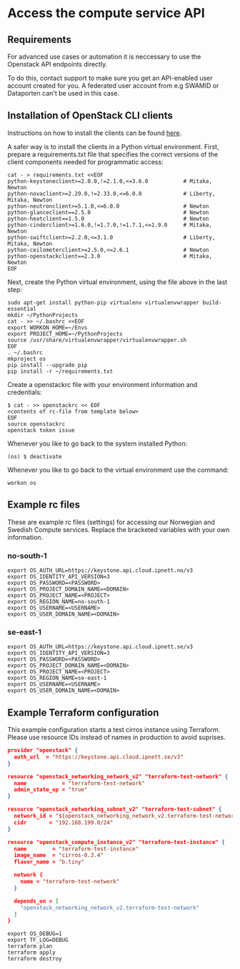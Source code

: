 # Access the compute service API

## Requirements

For advanced use cases or automation it is neccessary to use the
Openstack API endpoints directly.

To do this, contact support to make sure you get an API-enabled
user account created for you. A federated user account from e.g SWAMID
or Dataporten can't be used in this case.

## Installation of OpenStack CLI clients
Instructions on how to install the clients can be found [here](https://docs.openstack.org/user-guide/common/cli-install-openstack-command-line-clients.html).

A safer way is to install the clients in a Python virtual environment. First,
prepare a requirements.txt file that specifies the correct versions of the
client components needed for programmatic access:

```shell
cat - > requirements.txt <<EOF
python-keystoneclient>=2.0.0,!=2.1.0,<=3.6.0           # Mitaka, Newton
python-novaclient>=2.29.0,!=2.33.0,<=6.0.0             # Liberty, Mitaka, Newton
python-neutronclient>=5.1.0,<=6.0.0                    # Newton
python-glanceclient==2.5.0                             # Newton
python-heatclient==1.5.0                               # Newton
python-cinderclient>=1.6.0,!=1.7.0,!=1.7.1,<=1.9.0     # Mitaka, Newton
python-swiftclient>=2.2.0,<=3.1.0                      # Liberty, Mitaka, Newton
python-ceilometerclient>=2.5.0,<=2.6.1                 # Newton
python-openstackclient==2.3.0                          # Mitaka, Newton
EOF
```

Next, create the Python virtual environment, using the file above in the last
step:

```shell
sudo apt-get install python-pip virtualenv virtualenvwrapper build-essential
mkdir ~/PythonProjects
cat - >> ~/.bashrc <<EOF
export WORKON_HOME=~/Envs
export PROJECT_HOME=~/PythonProjects
source /usr/share/virtualenvwrapper/virtualenvwrapper.sh
EOF
. ~/.bashrc
mkproject os
pip install --upgrade pip
pip install -r ~/requirements.txt
```

Create a openstackrc file with your environment information and credentials:

```shell
$ cat - >> openstackrc << EOF
<contents of rc-file from template below>
EOF
source openstackrc
openstack token issue
```

Whenever you like to go back to the system installed Python:

```shell
(os) $ deactivate
```

Whenever you like to go back to the virtual environment use the command:

```shell
workon os
```

## Example rc files

These are example rc files (settings) for accessing our Norwegian and
Swedish Compute services. Replace the bracketed variables with your own
information.

### no-south-1

```shell
export OS_AUTH_URL=https://keystone.api.cloud.ipnett.no/v3
export OS_IDENTITY_API_VERSION=3
export OS_PASSWORD=<PASSWORD>
export OS_PROJECT_DOMAIN_NAME=<DOMAIN>
export OS_PROJECT_NAME=<PROJECT>
export OS_REGION_NAME=no-south-1
export OS_USERNAME=<USERNAME>
export OS_USER_DOMAIN_NAME=<DOMAIN>
```

### se-east-1

```shell
export OS_AUTH_URL=https://keystone.api.cloud.ipnett.se/v3
export OS_IDENTITY_API_VERSION=3
export OS_PASSWORD=<PASSWORD>
export OS_PROJECT_DOMAIN_NAME=<DOMAIN>
export OS_PROJECT_NAME=<PROJECT>
export OS_REGION_NAME=se-east-1
export OS_USERNAME=<USERNAME>
export OS_USER_DOMAIN_NAME=<DOMAIN>
```

## Example Terraform configuration

This example configuration starts a test cirros instance using Terraform.
Please use resource IDs instead of names in production to avoid suprises.

```json
provider "openstack" {
  auth_url  = "https://keystone.api.cloud.ipnett.se/v3"
}

resource "openstack_networking_network_v2" "terraform-test-network" {
  name           = "terraform-test-network"
  admin_state_up = "true"
}

resource "openstack_networking_subnet_v2" "terraform-test-subnet" {
  network_id = "${openstack_networking_network_v2.terraform-test-network.id}"
  cidr       = "192.168.199.0/24"
}

resource "openstack_compute_instance_v2" "terraform-test-instance" {
  name        = "terraform-test-instance"
  image_name  = "cirros-0.3.4"
  flavor_name = "b.tiny"

  network {
    name = "terraform-test-network"
  }

  depends_on = [
    "openstack_networking_network_v2.terraform-test-network"
  ]
}
```

```shell
export OS_DEBUG=1
export TF_LOG=DEBUG
terraform plan
terraform apply
terraform destroy
```

